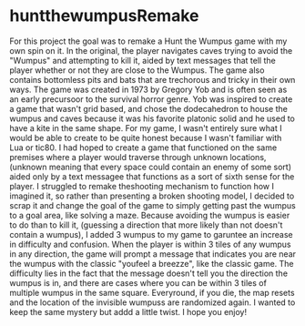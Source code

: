 # huntthewumpusRemake

For this project the goal was to remake a Hunt the Wumpus game with my own spin on it. In the original, the player navigates caves trying to avoid the "Wumpus" and attempting to kill it, aided by text messages that tell the player whether or not they are close to the Wumpus. The game also contains bottomless pits and bats that are trechorous and tricky in their own ways. The game was created in 1973 by Gregory Yob and is often seen as an early precursoor to the survival horror genre. Yob was inspired to create a game that wasn't grid based, and chose the dodecahedron to house the wumpus and caves because it was his favorite platonic solid and he used to have a kite in the same shape. For my game, I wasn't entirely sure what I would be able to create to be quite honest because I wasn't familiar with Lua or tic80. I had hoped to create a game that functioned on the same premises where a player would traverse through unknown locations, (unknown meaning that every space could contain an enemy of some sort) aided only by a text messagee that functions as a sort of sixth sense for the player. I struggled to remake theshooting mechanism to function how I imagined it, so rather than presenting a broken shooting model, I decided to scrap it and change the goal of the game to simply getting past the wumpus to a goal area, like solving a maze. Because avoiding the wumpus is easier to do than to kill it, (guessing a direction that more likely than not doesn't contain a wumpus), I added 3 wumpus to my game to garuntee an increase in difficulty and confusion. When the player is within 3 tiles of any wumpus in any direction, the game will prompt a message that indicates you are near the wumpus with the classic "youfeel a breezze", like the classic game. The difficulty lies in the fact that the message doesn't tell you the direction the wumpus is in, and there are cases where you can be within 3 tiles of multiple wumpus in the same square. Everyround, if you die, the map resets and the location of the invisible wumpuss are randomized again. I wanted to keep the same mystery but addd a little twist. I hope you enjoy!
